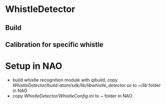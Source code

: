 # WhistleDetector

## Build


## Calibration for specific whistle


# Setup in NAO
* build whistle recognition module with qibuild, copy _WhistleDetector/build-atom/sdk/lib/libwhistle_detector.so_ to _~/lib_ folder in NAO
* copy _WhistleDetector/WhistleConfig.ini_ to _~_ folder in NAO
